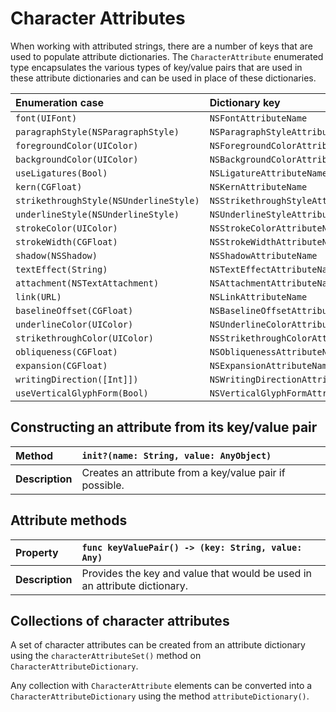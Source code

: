 Character Attributes
====================

When working with attributed strings, there are a number of keys that are used to populate attribute dictionaries.  The `CharacterAttribute` enumerated type encapsulates the various types of key/value pairs that are used in these attribute dictionaries and can be used in place of these dictionaries.


| Enumeration case | Dictionary key |
|:-----------------|:---------------|
| `font(UIFont)` | `NSFontAttributeName` |
| `paragraphStyle(NSParagraphStyle)` | `NSParagraphStyleAttributeName` |
| `foregroundColor(UIColor)` | `NSForegroundColorAttributeName` |
| `backgroundColor(UIColor)` | `NSBackgroundColorAttributeName` |
| `useLigatures(Bool)` | `NSLigatureAttributeName` |
| `kern(CGFloat)` | `NSKernAttributeName` |
| `strikethroughStyle(NSUnderlineStyle)` | `NSStrikethroughStyleAttributeName` |
| `underlineStyle(NSUnderlineStyle)` | `NSUnderlineStyleAttributeName` |
| `strokeColor(UIColor)` | `NSStrokeColorAttributeName` |
| `strokeWidth(CGFloat)` | `NSStrokeWidthAttributeName` |
| `shadow(NSShadow)` | `NSShadowAttributeName` |
| `textEffect(String)` | `NSTextEffectAttributeName` |
| `attachment(NSTextAttachment)` | `NSAttachmentAttributeName` |
| `link(URL)` | `NSLinkAttributeName` |
| `baselineOffset(CGFloat)` | `NSBaselineOffsetAttributeName` |
| `underlineColor(UIColor)` | `NSUnderlineColorAttributeName` |
| `strikethroughColor(UIColor)` | `NSStrikethroughColorAttributeName` |
| `obliqueness(CGFloat)` | `NSObliquenessAttributeName` |
| `expansion(CGFloat)` | `NSExpansionAttributeName` |
| `writingDirection([Int]])` | `NSWritingDirectionAttributeName` |
| `useVerticalGlyphForm(Bool)` | `NSVerticalGlyphFormAttributeName` |


## Constructing an attribute from its key/value pair

| Method | `init?(name: String, value: AnyObject)` |
|:--|:--|
| **Description** | Creates an attribute from a key/value pair if possible. |


## Attribute methods

| Property | `func keyValuePair() -> (key: String, value: Any)` |
|:--|:--|
| **Description** | Provides the key and value that would be used in an attribute dictionary. |


## Collections of character attributes

A set of character attributes can be created from an attribute dictionary using the `characterAttributeSet()` method on `CharacterAttributeDictionary`.

Any collection with `CharacterAttribute` elements can be converted into a `CharacterAttributeDictionary` using the method `attributeDictionary()`.

